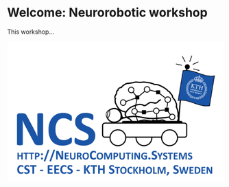 # Welcome: Neurorobotic workshop

This workshop...

![ncs logo](https://github.com/ncskth/norse-rl/blob/master/book/ncs.png)



